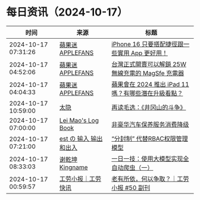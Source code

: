 ﻿# 每日资讯（2024-10-17）

|时间|来源|标题|
|---|---|---|
|2024-10-17 07:31:26|[蘋果迷 APPLEFANS](https://applefans.today/feed/)|[iPhone 16 只要搭配捷徑跟一些實用 App 更好用！](https://applefans.today/2024-10-iphone-16-good-features/)|
|2024-10-17 04:52:06|[蘋果迷 APPLEFANS](https://applefans.today/feed/)|[台灣正式開賣可以解鎖 25W 無線充電的 MagSfe 充電器](https://applefans.today/2024-10-magsafe-charger-25w-tw-launch/)|
|2024-10-17 04:04:33|[蘋果迷 APPLEFANS](https://applefans.today/feed/)|[蘋果會在 2024 推出 iPad 11 嗎？有哪些潛在升級看點？](https://applefans.today/2024-10-ipad-11-launch-rumors/)|
|2024-10-17 10:59:00|[太隐](https://wangyurui.com/feed.xml)|[再读毛选：《井冈山的斗争》](https://wangyurui.com/posts/zai-du-mao-xuan-jing-gang-shan-de-dou-zheng-890adb22)|
|2024-10-17 07:00:00|[Lei Mao's Log Book](https://leimao.github.io/atom.xml)|[非豪华汽车保养服务消费降级](https://leimao.github.io/essay/%E9%9D%9E%E8%B1%AA%E5%8D%8E%E6%B1%BD%E8%BD%A6%E4%BF%9D%E5%85%BB%E6%9C%8D%E5%8A%A1%E6%B6%88%E8%B4%B9%E9%99%8D%E7%BA%A7/)|
|2024-10-17 07:21:00|[est の 输入 输出和出入](https://blog.est.im/rss)|[“分封制” 代替RBAC权限管理模型](https://blog.est.im/2024/stdout-21)|
|2024-10-17 08:33:03|[谢乾坤 Kingname](http://www.kingname.info/atom.xml)|[一日一技：使用大模型实现全自动爬虫（一）](https://www.kingname.info/2024/10/17/auto-crawler-1/)|
|2024-10-17 00:59:57|[工劳小报｜工劳快讯](https://newsletter.laborinfocn.com/rss)|[老有所依，何以争取？｜工劳小报 #50 副刊](https://feed.laborinfocn7.com/issue50-supplement/)|

